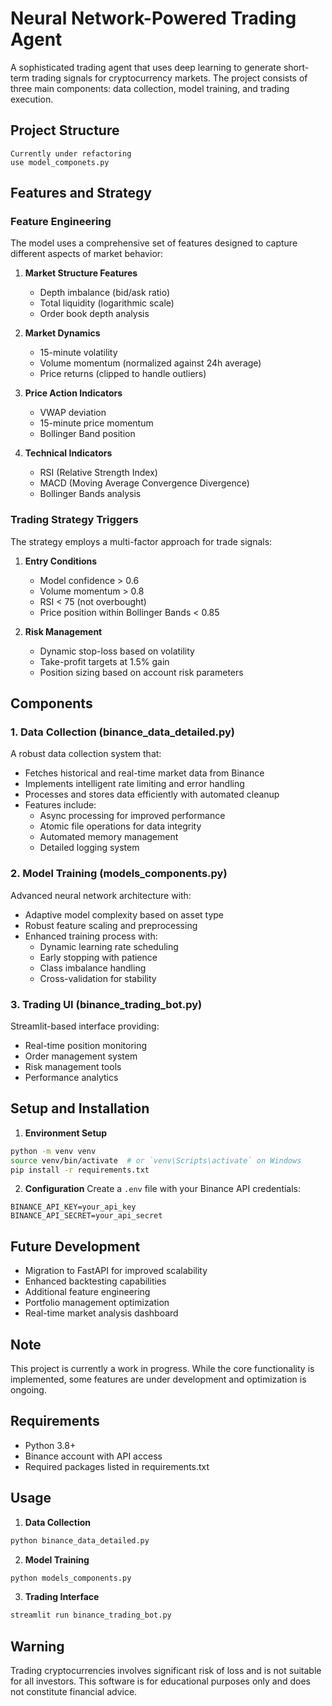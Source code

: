 # Neural Network-Powered Trading Agent

A sophisticated trading agent that uses deep learning to generate short-term trading signals for cryptocurrency markets. The project consists of three main components: data collection, model training, and trading execution.

## Project Structure

```
Currently under refactoring
use model_componets.py
```

## Features and Strategy

### Feature Engineering

The model uses a comprehensive set of features designed to capture different aspects of market behavior:

1. **Market Structure Features**
   - Depth imbalance (bid/ask ratio)
   - Total liquidity (logarithmic scale)
   - Order book depth analysis

2. **Market Dynamics**
   - 15-minute volatility
   - Volume momentum (normalized against 24h average)
   - Price returns (clipped to handle outliers)

3. **Price Action Indicators**
   - VWAP deviation
   - 15-minute price momentum
   - Bollinger Band position

4. **Technical Indicators**
   - RSI (Relative Strength Index)
   - MACD (Moving Average Convergence Divergence)
   - Bollinger Bands analysis

### Trading Strategy Triggers

The strategy employs a multi-factor approach for trade signals:

1. **Entry Conditions**
   - Model confidence > 0.6
   - Volume momentum > 0.8
   - RSI < 75 (not overbought)
   - Price position within Bollinger Bands < 0.85

2. **Risk Management**
   - Dynamic stop-loss based on volatility
   - Take-profit targets at 1.5% gain
   - Position sizing based on account risk parameters

## Components

### 1. Data Collection (binance_data_detailed.py)

A robust data collection system that:
- Fetches historical and real-time market data from Binance
- Implements intelligent rate limiting and error handling
- Processes and stores data efficiently with automated cleanup
- Features include:
  - Async processing for improved performance
  - Atomic file operations for data integrity
  - Automated memory management
  - Detailed logging system

### 2. Model Training (models_components.py)

Advanced neural network architecture with:
- Adaptive model complexity based on asset type
- Robust feature scaling and preprocessing
- Enhanced training process with:
  - Dynamic learning rate scheduling
  - Early stopping with patience
  - Class imbalance handling
  - Cross-validation for stability

### 3. Trading UI (binance_trading_bot.py)

Streamlit-based interface providing:
- Real-time position monitoring
- Order management system
- Risk management tools
- Performance analytics

## Setup and Installation

1. **Environment Setup**
```bash
python -m venv venv
source venv/bin/activate  # or `venv\Scripts\activate` on Windows
pip install -r requirements.txt
```

2. **Configuration**
Create a `.env` file with your Binance API credentials:
```
BINANCE_API_KEY=your_api_key
BINANCE_API_SECRET=your_api_secret
```

## Future Development

- Migration to FastAPI for improved scalability
- Enhanced backtesting capabilities
- Additional feature engineering
- Portfolio management optimization
- Real-time market analysis dashboard

## Note

This project is currently a work in progress. While the core functionality is implemented, some features are under development and optimization is ongoing.

## Requirements
- Python 3.8+
- Binance account with API access
- Required packages listed in requirements.txt

## Usage

1. **Data Collection**
```bash
python binance_data_detailed.py
```

2. **Model Training**
```bash
python models_components.py
```

3. **Trading Interface**
```bash
streamlit run binance_trading_bot.py
```

## Warning

Trading cryptocurrencies involves significant risk of loss and is not suitable for all investors. This software is for educational purposes only and does not constitute financial advice.